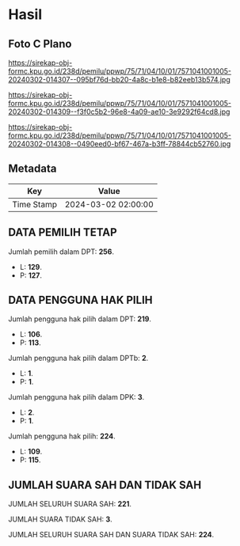 # Hasil

## Foto C Plano

https://sirekap-obj-formc.kpu.go.id/238d/pemilu/ppwp/75/71/04/10/01/7571041001005-20240302-014307--095bf76d-bb20-4a8c-b1e8-b82eeb13b574.jpg

https://sirekap-obj-formc.kpu.go.id/238d/pemilu/ppwp/75/71/04/10/01/7571041001005-20240302-014309--f3f0c5b2-96e8-4a09-ae10-3e9292f64cd8.jpg

https://sirekap-obj-formc.kpu.go.id/238d/pemilu/ppwp/75/71/04/10/01/7571041001005-20240302-014308--0490eed0-bf67-467a-b3ff-78844cb52760.jpg


## Metadata

| Key        | Value               |
| ---------- | ------------------- |
| Time Stamp | 2024-03-02 02:00:00 |


## DATA PEMILIH TETAP

Jumlah pemilih dalam DPT: **256**.
 * L: **129**.
 * P: **127**.

## DATA PENGGUNA HAK PILIH

Jumlah pengguna hak pilih dalam DPT: **219**.
 * L: **106**.
 * P: **113**.

Jumlah pengguna hak pilih dalam DPTb: **2**.
 * L: **1**.
 * P: **1**.

Jumlah pengguna hak pilih dalam DPK: **3**.
 * L: **2**.
 * P: **1**.

Jumlah pengguna hak pilih: **224**.
 * L: **109**.
 * P: **115**.

## JUMLAH SUARA SAH DAN TIDAK SAH

JUMLAH SELURUH SUARA SAH: **221**.

JUMLAH SUARA TIDAK SAH: **3**.

JUMLAH SELURUH SUARA SAH DAN SUARA TIDAK SAH: **224**.


